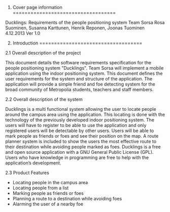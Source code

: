 1. Cover page information
===================================

Ducklings: Requirements of the people positioning system
Team Sorsa
Rosa Suominen, Susanna Karttunen, Henrik Reponen, Joonas Tuominen
4.12.2013
Ver 1.0
 
2. Introduction
===================================
 
2.1 Overall description of the project

This document details the software requirements specification for the people positioning system "Ducklings". Team Sorsa will implement a mobile application using the indoor positioning system. This document defines the user requirements for the system and structure of the application. The application will provide a simple friend and foe detecting system for the broad community of Metropolia students, teachers and staff members.


2.2 Overall description of the system

Ducklings is a multi functional system allowing the user to locate people around the campus area using the application. This locating is done with the technology of the previously developed indoor positioning system. The users will have to register to be able to use the application and only registered users will be detectable by other users. Users will be able to mark people as friends or foes and see their position on the map. A route planner system is included to show the users the most effective route to their destination while avoiding people marked as foes. Ducklings is a free and open source application with a GNU General Public License (GPL). Users who have knowledge in programming are free to help with the application’s development.

2.3 Product Features

- Locating people in the campus area
- Locating people from a list
- Marking people as friends or foes
- Planning a route to a destination while avoiding foes
- Alarming the user of a nearby foe


